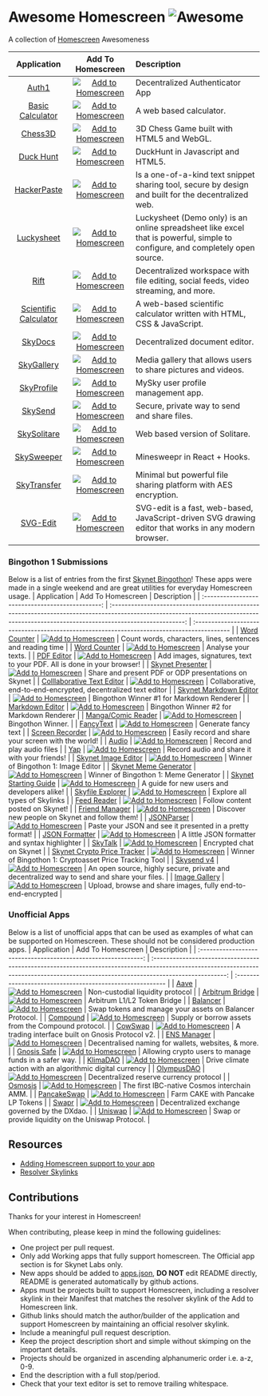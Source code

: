 # Awesome Homescreen ![Awesome](https://cdn.rawgit.com/sindresorhus/awesome/d7305f38d29fed78fa85652e3a63e154dd8e8829/media/badge.svg)

A collection of [Homescreen](https://docs.siasky.net/integrations/homescreen)  Awesomeness

|                                 Application                                 |                                                                                   Add To Homescreen                                                                                   | Description                                                                                                                   |
| :-------------------------------------------------------------------------: | :-----------------------------------------------------------------------------------------------------------------------------------------------------------------------------------: | :---------------------------------------------------------------------------------------------------------------------------- |
|                 [Auth1](https://github.com/Delivator/auth1)                 | [![Add to Homescreen](https://siasky.net/CADKZ7bTyVRjMmyMnEsUKDidqdmdaNHaJP25cp_3YGQlkg)](https://homescreen.hns.siasky.net/#/skylink/AQAsITqIk75Q_LOM--TMmRoys-bBdk04fjao6dnzvAUoMw) | Decentralized Authenticator App                                                                                               |
|         [Basic Calculator](https://github.com/skunk-ink/Calculator)         | [![Add to Homescreen](https://siasky.net/CADKZ7bTyVRjMmyMnEsUKDidqdmdaNHaJP25cp_3YGQlkg)](https://homescreen.hns.siasky.net/#/skylink/AQAGUouhot5ni_x0-NEKfQiEliOaiXUaEDY6FleNJsQ_kA) | A web based calculator.                                                                                                       |
|               [Chess3D](https://github.com/skunk-ink/Chess3D)               | [![Add to Homescreen](https://siasky.net/CADKZ7bTyVRjMmyMnEsUKDidqdmdaNHaJP25cp_3YGQlkg)](https://homescreen.hns.siasky.net/#/skylink/AQBi7_Ln252WtwaI2UcMBdAV46uc9ALUQJ-ITe005LjXUg) | 3D Chess Game built with HTML5 and WebGL.                                                                                     |
|            [Duck Hunt](https://github.com/skunk-ink/DuckHunt-JS)            | [![Add to Homescreen](https://siasky.net/CADKZ7bTyVRjMmyMnEsUKDidqdmdaNHaJP25cp_3YGQlkg)](https://homescreen.hns.siasky.net/#/skylink/AQDgyujLpv2i_nHer2pi3prtNNe-g1ghs6rm3D6baD9AyQ) | DuckHunt in Javascript and HTML5.                                                                                             |
|             [HackerPaste](https://github.com/harej/hackerpaste)             | [![Add to Homescreen](https://siasky.net/CADKZ7bTyVRjMmyMnEsUKDidqdmdaNHaJP25cp_3YGQlkg)](https://homescreen.hns.siasky.net/#/skylink/_AGCc4-wHTEscwQXTox_95VsHjl-GEwrc7rxGhMXCPStRg) | Is a one-of-a-kind text snippet sharing tool, secure by design and built for the decentralized web.                           |
|            [Luckysheet](https://github.com/skunk-ink/Luckysheet)            | [![Add to Homescreen](https://siasky.net/CADKZ7bTyVRjMmyMnEsUKDidqdmdaNHaJP25cp_3YGQlkg)](https://homescreen.hns.siasky.net/#/skylink/AQC0wIqnX1fHedyGmsJKTCosSfNqH_qZpUMt1oq2viTRTg) | Luckysheet (Demo only) is an online spreadsheet like excel that is powerful, simple to configure, and completely open source. |
|                   [Rift](https://github.com/riftdweb/rift)                  | [![Add to Homescreen](https://siasky.net/CADKZ7bTyVRjMmyMnEsUKDidqdmdaNHaJP25cp_3YGQlkg)](https://homescreen.hns.siasky.net/#/skylink/EAD7S3bPStozkTtNtzPwFZ2flVP8r2ZXsfyk31Uw4DdOvA) | Decentralized workspace with file editing, social feeds, video streaming, and more.                                           |
| [Scientific Calculator](https://github.com/skunk-ink/scientific-calculator) | [![Add to Homescreen](https://siasky.net/CADKZ7bTyVRjMmyMnEsUKDidqdmdaNHaJP25cp_3YGQlkg)](https://homescreen.hns.siasky.net/#/skylink/AQAnLl4CdbO58-RQonia4vkiy_xC47ObCWqxRSn_jFw7EA) | A web-based scientific calculator written with HTML, CSS & JavaScript.                                                        |
|              [SkyDocs](https://github.com/michielpost/SkyDocs)              | [![Add to Homescreen](https://siasky.net/CADKZ7bTyVRjMmyMnEsUKDidqdmdaNHaJP25cp_3YGQlkg)](https://homescreen.hns.siasky.net/#/skylink/AQD0HWOp8klMl6SnFfDMKeggvBN9Kaf_8enri-XEhtZYGw) | Decentralized document editor.                                                                                                |
|            [SkyGallery](https://github.com/Delivator/SkyGallery)            | [![Add to Homescreen](https://siasky.net/CADKZ7bTyVRjMmyMnEsUKDidqdmdaNHaJP25cp_3YGQlkg)](https://homescreen.hns.siasky.net/#/skylink/AQBj5IcVxgwD4uXJTYC2RqA65daWMNyIDwzif-elDRfuag) | Media gallery that allows users to share pictures and videos.                                                                 |
|           [SkyProfile](https://github.com/skynethubio/SkyProfile)           | [![Add to Homescreen](https://siasky.net/CADKZ7bTyVRjMmyMnEsUKDidqdmdaNHaJP25cp_3YGQlkg)](https://homescreen.hns.siasky.net/#/skylink/AQDtUqr62iymhTzEUReRpJ4-2RC2ZKqKlGOM7xc-0iPhOw) | MySky user profile management app.                                                                                            |
|               [SkySend](https://github.com/redsolver/skysend)               | [![Add to Homescreen](https://siasky.net/CADKZ7bTyVRjMmyMnEsUKDidqdmdaNHaJP25cp_3YGQlkg)](https://homescreen.hns.siasky.net/#/skylink/AQDikuO5szw9nTHZvvm0jT_iwRIJ74UqyvReNwHePAkqBQ) | Secure, private way to send and share files.                                                                                  |
|            [SkySolitare](https://github.com/skunk-ink/solitare3)            | [![Add to Homescreen](https://siasky.net/CADKZ7bTyVRjMmyMnEsUKDidqdmdaNHaJP25cp_3YGQlkg)](https://homescreen.hns.siasky.net/#/skylink/AQDptyePRHP9N6sxJmaeXu_va3tCUgRuUSxUhSIYlNq22A) | Web based version of Solitare.                                                                                                |
|            [SkySweeper](https://github.com/skunk-ink/skysweeper)            | [![Add to Homescreen](https://siasky.net/CADKZ7bTyVRjMmyMnEsUKDidqdmdaNHaJP25cp_3YGQlkg)](https://homescreen.hns.siasky.net/#/skylink/AQAnA2L-CmnbuT8qkcSZ1Xkk89zXJ7Ak-QsBcrL9rdnzqg) | Minesweepr in React + Hooks.                                                                                                  |
|             [SkyTransfer](https://github.com/kamy22/skytransfer)            | [![Add to Homescreen](https://siasky.net/CADKZ7bTyVRjMmyMnEsUKDidqdmdaNHaJP25cp_3YGQlkg)](https://homescreen.hns.siasky.net/#/skylink/AQAJGCmM4njSUoFx-YNm64Zgea8QYRo-kHHf3Vht04mYBQ) | Minimal but powerful file sharing platform with AES encryption.                                                               |
|               [SVG-Edit](https://github.com/skunk-ink/svgedit)              | [![Add to Homescreen](https://siasky.net/CADKZ7bTyVRjMmyMnEsUKDidqdmdaNHaJP25cp_3YGQlkg)](https://homescreen.hns.siasky.net/#/skylink/AQByWTNclNJp2ndsoE1BTonfgSt85KIPHO49m8Tewjw7mA) | SVG-edit is a fast, web-based, JavaScript-driven SVG drawing editor that works in any modern browser.                         |
### Bingothon 1 Submissions
Below is a list of entries from the first [Skynet Bingothon](https://github.com/SkynetLabs/SkynetBingothon1)! These apps were made in a single weekend and are great utilities for everyday Homescreen usage.
|                    Application                   |                                                                                   Add To Homescreen                                                                                   | Description                                                                                |
| :----------------------------------------------: | :-----------------------------------------------------------------------------------------------------------------------------------------------------------------------------------: | :----------------------------------------------------------------------------------------- |
|             [Word Counter](undefined)            | [![Add to Homescreen](https://siasky.net/CADKZ7bTyVRjMmyMnEsUKDidqdmdaNHaJP25cp_3YGQlkg)](https://homescreen.hns.siasky.net/#/skylink/AQDP77GcO9OeNiC3Obxv64VeJbmfCx4_N8XAmI0ONZKTXA) | Count words, characters, lines, sentences and reading time                                 |
|             [Word Counter](undefined)            | [![Add to Homescreen](https://siasky.net/CADKZ7bTyVRjMmyMnEsUKDidqdmdaNHaJP25cp_3YGQlkg)](https://homescreen.hns.siasky.net/#/skylink/AQDBJ5NVtaXehjTKM_ru1PbLY1LQNh0i_hxNojSlCtFQFA) | Analyse your texts.                                                                        |
|              [PDF Editor](undefined)             | [![Add to Homescreen](https://siasky.net/CADKZ7bTyVRjMmyMnEsUKDidqdmdaNHaJP25cp_3YGQlkg)](https://homescreen.hns.siasky.net/#/skylink/AQB0OcDJjnuZRS57IhghjVlW5rF3IIIsHQtY3llCibhPTA) | Add images, signatures, text to your PDF. All is done in your browser!                     |
|           [Skynet Presenter](undefined)          | [![Add to Homescreen](https://siasky.net/CADKZ7bTyVRjMmyMnEsUKDidqdmdaNHaJP25cp_3YGQlkg)](https://homescreen.hns.siasky.net/#/skylink/AQDWobMwM-_XCbu4VR7QoqR0NhjXvfdbrj70qqix5JIeVg) | Share and present PDF or ODP presentations on Skynet                                       |
|      [Colllaborative Text Editor](undefined)     | [![Add to Homescreen](https://siasky.net/CADKZ7bTyVRjMmyMnEsUKDidqdmdaNHaJP25cp_3YGQlkg)](https://homescreen.hns.siasky.net/#/skylink/AQD_6XyRye9Bl3l-_T2ZegXb5yRLTtg36MsjUFnS6ikA5g) | Collaborative, end-to-end-encrypted, decentralized text editor                             |
|        [Skynet Markdown Editor](undefined)       | [![Add to Homescreen](https://siasky.net/CADKZ7bTyVRjMmyMnEsUKDidqdmdaNHaJP25cp_3YGQlkg)](https://homescreen.hns.siasky.net/#/skylink/AQCkn7GlKQ2zg0Qf9rEdnfqqKloXsXCOYQeP6KQhVN79-Q) | Bingothon Winner #1 for Markdown Renderer                                                  |
|           [Markdown Editor](undefined)           | [![Add to Homescreen](https://siasky.net/CADKZ7bTyVRjMmyMnEsUKDidqdmdaNHaJP25cp_3YGQlkg)](https://homescreen.hns.siasky.net/#/skylink/AQCjrEre4zfRzE1u9sn9cNEBdk4E4lX67StMJkdC35Uh-Q) | Bingothon Winner #2 for Markdown Renderer                                                  |
|          [Manga/Comic Reader](undefined)         | [![Add to Homescreen](https://siasky.net/CADKZ7bTyVRjMmyMnEsUKDidqdmdaNHaJP25cp_3YGQlkg)](https://homescreen.hns.siasky.net/#/skylink/AQBs95YOXE73a5FtHUggwoUXHsKBF1lprojnpHKKQK540w) | Bingothon Winner.                                                                          |
|              [FancyText](undefined)              | [![Add to Homescreen](https://siasky.net/CADKZ7bTyVRjMmyMnEsUKDidqdmdaNHaJP25cp_3YGQlkg)](https://homescreen.hns.siasky.net/#/skylink/AQAndLpYJ3MZB8kAZOPw8ex9pJzW6Pj9UvVMyKNkNXUbQw) | Generate fancy text                                                                        |
|           [Screen Recorder](undefined)           | [![Add to Homescreen](https://siasky.net/CADKZ7bTyVRjMmyMnEsUKDidqdmdaNHaJP25cp_3YGQlkg)](https://homescreen.hns.siasky.net/#/skylink/AQCS3QlOBgS44roh3C-wxG_-iNjb3sHt7NQbLqHuvBHY2A) | Easily record and share your screen with the world!                                        |
|                [Audio](undefined)                | [![Add to Homescreen](https://siasky.net/CADKZ7bTyVRjMmyMnEsUKDidqdmdaNHaJP25cp_3YGQlkg)](https://homescreen.hns.siasky.net/#/skylink/AQDxen0EsgB6iEmWDifu5bupr9j98VESiLxvkPUqaQ7HbA) | Record and play audio files                                                                |
| [Yap](https://github.com/PAlexanderFranklin/Yap) | [![Add to Homescreen](https://siasky.net/CADKZ7bTyVRjMmyMnEsUKDidqdmdaNHaJP25cp_3YGQlkg)](https://homescreen.hns.siasky.net/#/skylink/AQCrn58EwIKUsZ94r9bXOGauv-KapM77N1wT62jYAXWovw) | Record audio and share it with your friends!                                               |
|         [Skynet Image Editor](undefined)         | [![Add to Homescreen](https://siasky.net/CADKZ7bTyVRjMmyMnEsUKDidqdmdaNHaJP25cp_3YGQlkg)](https://homescreen.hns.siasky.net/#/skylink/AQCEtWIE3ZEaGk6kbg_3Zn0egOj1wZRWufpLc89FVnVFcQ) | Winner of Bingothon 1: Image Editor                                                        |
|        [Skynet Meme Generator](undefined)        | [![Add to Homescreen](https://siasky.net/CADKZ7bTyVRjMmyMnEsUKDidqdmdaNHaJP25cp_3YGQlkg)](https://homescreen.hns.siasky.net/#/skylink/AQCz0CswdiNXYXp28wcBnrZP5c2pshsf58AD9o3IB6EI5w) | Winner of Bingothon 1: Meme Generator                                                      |
|        [Skynet Starting Guide](undefined)        | [![Add to Homescreen](https://siasky.net/CADKZ7bTyVRjMmyMnEsUKDidqdmdaNHaJP25cp_3YGQlkg)](https://homescreen.hns.siasky.net/#/skylink/AQCIcIe2dq4na7MA5Tu7GBdekAgABBj4Z6Q8_2TcmrD0AQ) | A guide for new users and developers alike!                                                |
|           [Skyfile Explorer](undefined)          | [![Add to Homescreen](https://siasky.net/CADKZ7bTyVRjMmyMnEsUKDidqdmdaNHaJP25cp_3YGQlkg)](https://homescreen.hns.siasky.net/#/skylink/AQCUMfoh0_AD7TIhn5YtNwhg-SjA9XpIa72MxOJDLS0u2Q) | Explore all types of Skylinks                                                              |
|             [Feed Reader](undefined)             | [![Add to Homescreen](https://siasky.net/CADKZ7bTyVRjMmyMnEsUKDidqdmdaNHaJP25cp_3YGQlkg)](https://homescreen.hns.siasky.net/#/skylink/AQCRv_BRd6te7p9dKq09LKF8lm5b4tsbui5aVfb9ZWl9FQ) | Follow content posted on Skynet!                                                           |
|            [Friend Manager](undefined)           | [![Add to Homescreen](https://siasky.net/CADKZ7bTyVRjMmyMnEsUKDidqdmdaNHaJP25cp_3YGQlkg)](https://homescreen.hns.siasky.net/#/skylink/AQD8LbcC5RpnQejO-7bBb1RWOwC881RN3UMK62QpNbx0Dg) | Discover new people on Skynet and follow them!                                             |
|              [JSONParser](undefined)             | [![Add to Homescreen](https://siasky.net/CADKZ7bTyVRjMmyMnEsUKDidqdmdaNHaJP25cp_3YGQlkg)](https://homescreen.hns.siasky.net/#/skylink/AQDSk2A2WU90V_9Kz4bJNf66z4a9PJZ5qPTzgrBMcNwP_w) | Paste your JSON and see it presented in a pretty format!                                   |
|            [JSON Formatter](undefined)           | [![Add to Homescreen](https://siasky.net/CADKZ7bTyVRjMmyMnEsUKDidqdmdaNHaJP25cp_3YGQlkg)](https://homescreen.hns.siasky.net/#/skylink/AQD4tpSYA4eKuoA80zmQlizf2-4jCAmE0O35jl6fcE1Alg) | A little JSON formatter and syntax highlighter                                             |
|               [SkyTalk](undefined)               | [![Add to Homescreen](https://siasky.net/CADKZ7bTyVRjMmyMnEsUKDidqdmdaNHaJP25cp_3YGQlkg)](https://homescreen.hns.siasky.net/#/skylink/AQAbE0gU_4SRZo-mlLFf4kA8Q2QXkfakK3oTH-Vuie7yCg) | Encrypted chat on Skynet                                                                   |
|     [Skynet Crypto Price Tracker](undefined)     | [![Add to Homescreen](https://siasky.net/CADKZ7bTyVRjMmyMnEsUKDidqdmdaNHaJP25cp_3YGQlkg)](https://homescreen.hns.siasky.net/#/skylink/AQBQDct4njofUHRFMq7mLM_lSd90EamZYtiO4iWaWa_49A) | Winner of Bingothon 1: Cryptoasset Price Tracking Tool                                     |
|              [Skysend v4](undefined)             | [![Add to Homescreen](https://siasky.net/CADKZ7bTyVRjMmyMnEsUKDidqdmdaNHaJP25cp_3YGQlkg)](https://homescreen.hns.siasky.net/#/skylink/AQBnCuv4UsAkEGGk6D_enHDsvwY0hdU-IidHCbzbsh2iOA) | An open source, highly secure, private and decentralized way to send and share your files. |
|            [Image Gallery](undefined)            | [![Add to Homescreen](https://siasky.net/CADKZ7bTyVRjMmyMnEsUKDidqdmdaNHaJP25cp_3YGQlkg)](https://homescreen.hns.siasky.net/#/skylink/AQBpspTnMy1QIZf2Ygfh0BOVeqlfnt8-pOfsUFJ-7_85YQ) | Upload, browse and share images, fully end-to-end-encrypted                                |
### Unofficial Apps
Below is a list of unofficial apps that can be used as examples of what can be supported on Homescreen. These should not be considered production apps.
|                           Application                          |                                                                                   Add To Homescreen                                                                                   | Description                                               |
| :------------------------------------------------------------: | :-----------------------------------------------------------------------------------------------------------------------------------------------------------------------------------: | :-------------------------------------------------------- |
|           [Aave](https://github.com/dghelm/aave-ui/)           | [![Add to Homescreen](https://siasky.net/CADKZ7bTyVRjMmyMnEsUKDidqdmdaNHaJP25cp_3YGQlkg)](https://homescreen.hns.siasky.net/#/skylink/AQC5-5u4WrNjpS58r4U3vEP5P1MbNnAzPIY-rxDfcvB77A) | Non-custodial liquidity protocol                          |
| [Arbitrum Bridge](https://github.com/dghelm/arb-token-bridge/) | [![Add to Homescreen](https://siasky.net/CADKZ7bTyVRjMmyMnEsUKDidqdmdaNHaJP25cp_3YGQlkg)](https://homescreen.hns.siasky.net/#/skylink/AQDhEMjRuvKdECC_cibQ-fUUm7RjRjiZyXotgc2UGFAmuA) | Arbitrum L1/L2 Token Bridge                               |
|       [Balancer](https://github.com/dghelm/frontend-v2/)       | [![Add to Homescreen](https://siasky.net/CADKZ7bTyVRjMmyMnEsUKDidqdmdaNHaJP25cp_3YGQlkg)](https://homescreen.hns.siasky.net/#/skylink/AQARd_BL9z0i3Gj4yzUBZ7EDZbgkCgZ6XSuTDn0IiPUuQA) | Swap tokens and manage your assets on Balancer Protocol.  |
|         [Compound](https://github.com/dghelm/palisade/)        | [![Add to Homescreen](https://siasky.net/CADKZ7bTyVRjMmyMnEsUKDidqdmdaNHaJP25cp_3YGQlkg)](https://homescreen.hns.siasky.net/#/skylink/AQDaZYBJvT6u2CyHziBDEFbhJ_aOIQH_eEqbwwApr9_ryg) | Supply or borrow assets from the Compound protocol.       |
|          [CowSwap](https://github.com/dghelm/cowswap/)         | [![Add to Homescreen](https://siasky.net/CADKZ7bTyVRjMmyMnEsUKDidqdmdaNHaJP25cp_3YGQlkg)](https://homescreen.hns.siasky.net/#/skylink/AQBbOjbtJjCyQ9zWM689XoAam-mZChVwx7n0Y4US-x1zRA) | A trading interface built on Gnosis Protocol v2.          |
|        [ENS Manager](https://github.com/dghelm/ens-app)        | [![Add to Homescreen](https://siasky.net/CADKZ7bTyVRjMmyMnEsUKDidqdmdaNHaJP25cp_3YGQlkg)](https://homescreen.hns.siasky.net/#/skylink/AQCGKp2BulowHzXAnkwJBeest8l2VDoaXR2G5mjyu5qqqA) | Decentralised naming for wallets, websites, & more.       |
|       [Gnosis Safe](https://github.com/dghelm/safe-react)      | [![Add to Homescreen](https://siasky.net/CADKZ7bTyVRjMmyMnEsUKDidqdmdaNHaJP25cp_3YGQlkg)](https://homescreen.hns.siasky.net/#/skylink/AQAXVtJqddODZhYGXgnSPDspB4_ggilsJvFBNBFkl-m5VQ) | Allowing crypto users to manage funds in a safer way.     |
|         [KlimaDAO](https://github.com/dghelm/klimadao)         | [![Add to Homescreen](https://siasky.net/CADKZ7bTyVRjMmyMnEsUKDidqdmdaNHaJP25cp_3YGQlkg)](https://homescreen.hns.siasky.net/#/skylink/AQC3d8ML3sTj7_HWS4FlVZRHc4Nsy2TVEUgg7R3eui1Q6g) | Drive climate action with an algorithmic digital currency |
|    [OlympusDAO](https://github.com/dghelm/olympus-frontend)    | [![Add to Homescreen](https://siasky.net/CADKZ7bTyVRjMmyMnEsUKDidqdmdaNHaJP25cp_3YGQlkg)](https://homescreen.hns.siasky.net/#/skylink/AQD0mewy_yX9KPI1zDTBi1LQuAXM3xWN7dKORLxTtwCEpQ) | Decentralized reserve currency protocol                   |
|     [Osmosis](https://github.com/dghelm/osmosis-frontend/)     | [![Add to Homescreen](https://siasky.net/CADKZ7bTyVRjMmyMnEsUKDidqdmdaNHaJP25cp_3YGQlkg)](https://homescreen.hns.siasky.net/#/skylink/AQDqitdFxUxwpXUGvfn3FS-x90OdaUR_b80v3pldJiYx5w) | The first IBC-native Cosmos interchain AMM.               |
|    [PancakeSwap](https://github.com/dghelm/pancake-frontend)   | [![Add to Homescreen](https://siasky.net/CADKZ7bTyVRjMmyMnEsUKDidqdmdaNHaJP25cp_3YGQlkg)](https://homescreen.hns.siasky.net/#/skylink/AQB3fb5XvcNuNLvB76ycl5Pvm-k0NKMzKUZx_beg3jaPWQ) | Farm CAKE with Pancake LP Tokens                          |
|         [Swapr](https://github.com/dghelm/dxswap-dapp)         | [![Add to Homescreen](https://siasky.net/CADKZ7bTyVRjMmyMnEsUKDidqdmdaNHaJP25cp_3YGQlkg)](https://homescreen.hns.siasky.net/#/skylink/AQA78StqX5ahskjK2i340c3_46RnIf3FwGicsGuZVjaTfQ) | Decentralized exchange governed by the DXdao.             |
|   [Uniswap](https://github.com/SkynetLabs/uniswap-interface/)  | [![Add to Homescreen](https://siasky.net/CADKZ7bTyVRjMmyMnEsUKDidqdmdaNHaJP25cp_3YGQlkg)](https://homescreen.hns.siasky.net/#/skylink/AQBTlVUdVT_qLqqA_4umNe8aiO6KxoGbfvWzEEk0OyvF7w) | Swap or provide liquidity on the Uniswap Protocol.        |
## Resources

- [Adding Homescreen support to your app](https://docs.siasky.net/integrations/homescreen/adding-homescreen-support-to-an-app)
- [Resolver Skylinks](https://docs.siasky.net/skynet-topics/resolver-skylinks#web-tools)

## Contributions

Thanks for your interest in Homescreen!

When contributing, please keep in mind the following guidelines:

- One project per pull request.
- Only add Working apps that fully support homescreen. The Official app section is for Skynet Labs only.
- New apps should be added to [apps.json](./src/apps.json), **DO NOT** edit README directly, README is generated automatically by github actions.
- Apps must be projects built to support Homescreen, including a resolver skylink in their Manifest that matches the resolver skylink of the Add to Homescreen link.
- Github links should match the author/builder of the application and support Homescreen by maintaining an official resolver skylink.
- Include a meaningful pull request description.
- Keep the project description short and simple without skimping on the important details.
- Projects should be organized in ascending alphanumeric order i.e. a-z, 0-9.
- End the description with a full stop/period.
- Check that your text editor is set to remove trailing whitespace.


